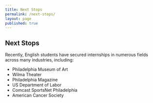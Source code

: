 ```yaml
---
title: Next Stops
permalink: /next-stops/
layout: page
published: true
---
```


## Next Stops

Recently, English students have secured internships in numerous fields across many industries, including:

- Philadelphia Museum of Art
- Wilma Theater
- Philadelphia Magazine
- US Department of Labor
- Comcast SportsNet Philadelphia
- American Cancer Society
